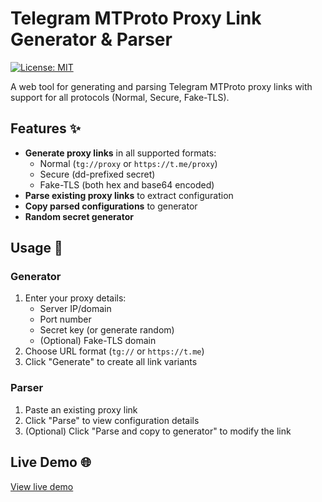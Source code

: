 
# Telegram MTProto Proxy Link Generator & Parser

[![License: MIT](https://img.shields.io/badge/License-MIT-yellow.svg)](https://opensource.org/licenses/MIT)

A web tool for generating and parsing Telegram MTProto proxy links with support for all protocols (Normal, Secure, Fake-TLS).

## Features ✨

- **Generate proxy links** in all supported formats:
  - Normal (`tg://proxy` or `https://t.me/proxy`)
  - Secure (dd-prefixed secret)
  - Fake-TLS (both hex and base64 encoded)
- **Parse existing proxy links** to extract configuration
- **Copy parsed configurations** to generator
- **Random secret generator**

## Usage 🚀

### Generator
1. Enter your proxy details:
   - Server IP/domain
   - Port number
   - Secret key (or generate random)
   - (Optional) Fake-TLS domain
2. Choose URL format (`tg://` or `https://t.me`)
3. Click "Generate" to create all link variants

### Parser
1. Paste an existing proxy link
2. Click "Parse" to view configuration details
3. (Optional) Click "Parse and copy to generator" to modify the link

## Live Demo 🌐

[View live demo](https://dev-ir.github.io/Telegram-MTProto-Proxy/)